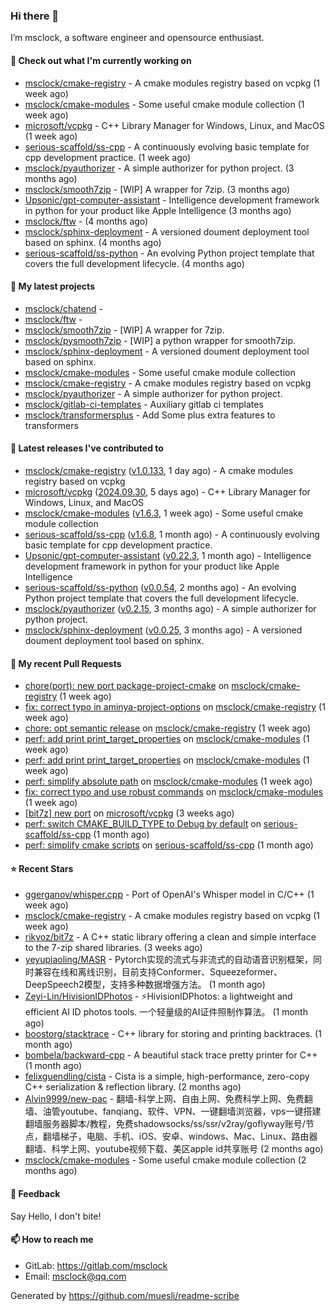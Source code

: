 ### Hi there 👋

I’m msclock, a software engineer and opensource enthusiast.

#### 👷 Check out what I'm currently working on

- [msclock/cmake-registry](https://github.com/msclock/cmake-registry) - A cmake modules registry based on vcpkg (1 week ago)
- [msclock/cmake-modules](https://github.com/msclock/cmake-modules) - Some useful cmake module collection (1 week ago)
- [microsoft/vcpkg](https://github.com/microsoft/vcpkg) - C&#43;&#43; Library Manager for Windows, Linux, and MacOS (1 week ago)
- [serious-scaffold/ss-cpp](https://github.com/serious-scaffold/ss-cpp) - A continuously evolving basic template for cpp development practice. (1 week ago)
- [msclock/pyauthorizer](https://github.com/msclock/pyauthorizer) - A simple authorizer for python project. (3 months ago)
- [msclock/smooth7zip](https://github.com/msclock/smooth7zip) - [WIP] A wrapper for 7zip. (3 months ago)
- [Upsonic/gpt-computer-assistant](https://github.com/Upsonic/gpt-computer-assistant) - Intelligence development framework in python for your product like Apple Intelligence (3 months ago)
- [msclock/ftw](https://github.com/msclock/ftw) -  (4 months ago)
- [msclock/sphinx-deployment](https://github.com/msclock/sphinx-deployment) - A versioned doument deployment tool based on sphinx. (4 months ago)
- [serious-scaffold/ss-python](https://github.com/serious-scaffold/ss-python) - An evolving Python project template that covers the full development lifecycle. (4 months ago)

#### 🌱 My latest projects

- [msclock/chatend](https://github.com/msclock/chatend) - 
- [msclock/ftw](https://github.com/msclock/ftw) - 
- [msclock/smooth7zip](https://github.com/msclock/smooth7zip) - [WIP] A wrapper for 7zip.
- [msclock/pysmooth7zip](https://github.com/msclock/pysmooth7zip) - [WIP] a python wrapper for smooth7zip.
- [msclock/sphinx-deployment](https://github.com/msclock/sphinx-deployment) - A versioned doument deployment tool based on sphinx.
- [msclock/cmake-modules](https://github.com/msclock/cmake-modules) - Some useful cmake module collection
- [msclock/cmake-registry](https://github.com/msclock/cmake-registry) - A cmake modules registry based on vcpkg
- [msclock/pyauthorizer](https://github.com/msclock/pyauthorizer) - A simple authorizer for python project.
- [msclock/gitlab-ci-templates](https://github.com/msclock/gitlab-ci-templates) - Auxiliary gitlab ci templates
- [msclock/transformersplus](https://github.com/msclock/transformersplus) - Add Some plus extra features to transformers

#### 🔭 Latest releases I've contributed to

- [msclock/cmake-registry](https://github.com/msclock/cmake-registry) ([v1.0.133](https://github.com/msclock/cmake-registry/releases/tag/v1.0.133), 1 day ago) - A cmake modules registry based on vcpkg
- [microsoft/vcpkg](https://github.com/microsoft/vcpkg) ([2024.09.30](https://github.com/microsoft/vcpkg/releases/tag/2024.09.30), 5 days ago) - C&#43;&#43; Library Manager for Windows, Linux, and MacOS
- [msclock/cmake-modules](https://github.com/msclock/cmake-modules) ([v1.6.3](https://github.com/msclock/cmake-modules/releases/tag/v1.6.3), 1 week ago) - Some useful cmake module collection
- [serious-scaffold/ss-cpp](https://github.com/serious-scaffold/ss-cpp) ([v1.6.8](https://github.com/serious-scaffold/ss-cpp/releases/tag/v1.6.8), 1 month ago) - A continuously evolving basic template for cpp development practice.
- [Upsonic/gpt-computer-assistant](https://github.com/Upsonic/gpt-computer-assistant) ([v0.22.3](https://github.com/Upsonic/gpt-computer-assistant/releases/tag/v0.22.3), 1 month ago) - Intelligence development framework in python for your product like Apple Intelligence
- [serious-scaffold/ss-python](https://github.com/serious-scaffold/ss-python) ([v0.0.54](https://github.com/serious-scaffold/ss-python/releases/tag/v0.0.54), 2 months ago) - An evolving Python project template that covers the full development lifecycle.
- [msclock/pyauthorizer](https://github.com/msclock/pyauthorizer) ([v0.2.15](https://github.com/msclock/pyauthorizer/releases/tag/v0.2.15), 3 months ago) - A simple authorizer for python project.
- [msclock/sphinx-deployment](https://github.com/msclock/sphinx-deployment) ([v0.0.25](https://github.com/msclock/sphinx-deployment/releases/tag/v0.0.25), 3 months ago) - A versioned doument deployment tool based on sphinx.

#### 🔨 My recent Pull Requests

- [chore(port): new port package-project-cmake](https://github.com/msclock/cmake-registry/pull/198) on [msclock/cmake-registry](https://github.com/msclock/cmake-registry) (1 week ago)
- [fix: correct typo in aminya-project-options](https://github.com/msclock/cmake-registry/pull/197) on [msclock/cmake-registry](https://github.com/msclock/cmake-registry) (1 week ago)
- [chore: opt semantic release](https://github.com/msclock/cmake-registry/pull/193) on [msclock/cmake-registry](https://github.com/msclock/cmake-registry) (1 week ago)
- [perf: add print print_target_properties](https://github.com/msclock/cmake-modules/pull/126) on [msclock/cmake-modules](https://github.com/msclock/cmake-modules) (1 week ago)
- [perf: add print print_target_properties](https://github.com/msclock/cmake-modules/pull/125) on [msclock/cmake-modules](https://github.com/msclock/cmake-modules) (1 week ago)
- [perf: simplify absolute path](https://github.com/msclock/cmake-modules/pull/124) on [msclock/cmake-modules](https://github.com/msclock/cmake-modules) (1 week ago)
- [fix: correct typo and use robust commands](https://github.com/msclock/cmake-modules/pull/123) on [msclock/cmake-modules](https://github.com/msclock/cmake-modules) (1 week ago)
- [[bit7z] new port](https://github.com/microsoft/vcpkg/pull/40889) on [microsoft/vcpkg](https://github.com/microsoft/vcpkg) (3 weeks ago)
- [perf: switch CMAKE_BUILD_TYPE to Debug by default](https://github.com/serious-scaffold/ss-cpp/pull/363) on [serious-scaffold/ss-cpp](https://github.com/serious-scaffold/ss-cpp) (1 month ago)
- [perf: simplify cmake scripts](https://github.com/serious-scaffold/ss-cpp/pull/362) on [serious-scaffold/ss-cpp](https://github.com/serious-scaffold/ss-cpp) (1 month ago)

#### ⭐ Recent Stars

- [ggerganov/whisper.cpp](https://github.com/ggerganov/whisper.cpp) - Port of OpenAI&#39;s Whisper model in C/C&#43;&#43; (1 week ago)
- [msclock/cmake-registry](https://github.com/msclock/cmake-registry) - A cmake modules registry based on vcpkg (1 week ago)
- [rikyoz/bit7z](https://github.com/rikyoz/bit7z) - A C&#43;&#43; static library offering a clean and simple interface to the 7-zip shared libraries. (3 weeks ago)
- [yeyupiaoling/MASR](https://github.com/yeyupiaoling/MASR) - Pytorch实现的流式与非流式的自动语音识别框架，同时兼容在线和离线识别，目前支持Conformer、Squeezeformer、DeepSpeech2模型，支持多种数据增强方法。 (1 month ago)
- [Zeyi-Lin/HivisionIDPhotos](https://github.com/Zeyi-Lin/HivisionIDPhotos) - ⚡️HivisionIDPhotos: a lightweight and efficient AI ID photos tools. 一个轻量级的AI证件照制作算法。 (1 month ago)
- [boostorg/stacktrace](https://github.com/boostorg/stacktrace) - C&#43;&#43; library for storing and printing backtraces. (1 month ago)
- [bombela/backward-cpp](https://github.com/bombela/backward-cpp) - A beautiful stack trace pretty printer for C&#43;&#43; (1 month ago)
- [felixguendling/cista](https://github.com/felixguendling/cista) - Cista is a simple, high-performance, zero-copy C&#43;&#43; serialization &amp; reflection library. (2 months ago)
- [Alvin9999/new-pac](https://github.com/Alvin9999/new-pac) - 翻墙-科学上网、自由上网、免费科学上网、免费翻墙、油管youtube、fanqiang、软件、VPN、一键翻墙浏览器，vps一键搭建翻墙服务器脚本/教程，免费shadowsocks/ss/ssr/v2ray/goflyway账号/节点，翻墙梯子，电脑、手机、iOS、安卓、windows、Mac、Linux、路由器翻墙、科学上网、youtube视频下载、美区apple id共享账号 (2 months ago)
- [msclock/cmake-modules](https://github.com/msclock/cmake-modules) - Some useful cmake module collection (2 months ago)

#### 💬 Feedback

Say Hello, I don't bite!

#### 📫 How to reach me

- GitLab: https://gitlab.com/msclock
- Email: msclock@qq.com

Generated by https://github.com/muesli/readme-scribe
